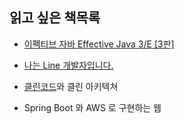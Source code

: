 ## 읽고 싶은 책목록

- [이펙티브 자바 Effective Java 3/E [3판]](http://book.interpark.com/product/BookDisplay.do?_method=detail&sc.shopNo=0000400000&sc.prdNo=294626264)
- [나는 Line 개발자입니다.](http://book.interpark.com/product/BookDisplay.do?_method=detail&sc.shopNo=0000400000&sc.prdNo=315017203&sc.saNo=003002001&bid1=search&bid2=product&bid3=title&bid4=001)

- [클린코드]()와 클린 아키텍쳐
- Spring Boot 와 AWS 로 구현하는 웹

